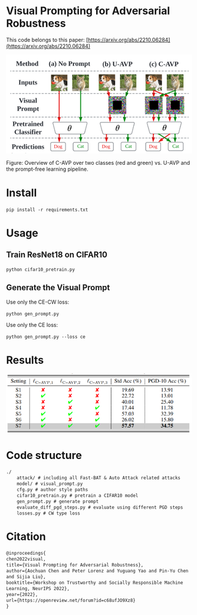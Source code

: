 # Visual Prompting for Adversarial Robustness

This code belongs to this paper: [https://arxiv.org/abs/2210.06284](https://arxiv.org/abs/2210.06284)


![overview](assets/overview.png)


Figure: Overview of C-AVP over two classes (red and green) vs. U-AVP and the prompt-free learning pipeline.



# Install 

`pip install -r requirements.txt`


# Usage



## Train ResNet18 on CIFAR10

`python cifar10_pretrain.py`

## Generate the Visual Prompt

Use only the CE-CW loss:

`python gen_prompt.py`


Use only the CE loss:

`python gen_prompt.py --loss ce`


# Results


![results](assets/results.png)


# Code structure

```
./
    attack/ # including all Fast-BAT & Auto Attack related attacks
    model/ # visual_prompt.py
    cfg.py # author style paths
    cifar10_pretrain.py # pretrain a CIFAR10 model
    gen_prompt.py # generate prompt
    evaluate_diff_pgd_steps.py # evaluate using different PGD steps
    losses.py # CW type loss
```


# Citation


```
@inproceedings{
chen2022visual,
title={Visual Prompting for Adversarial Robustness},
author={Aochuan Chen and Peter Lorenz and Yuguang Yao and Pin-Yu Chen and Sijia Liu},
booktitle={Workshop on Trustworthy and Socially Responsible Machine Learning, NeurIPS 2022},
year={2022},
url={https://openreview.net/forum?id=c68ufJO9Xz8}
}
```
